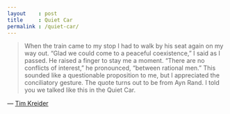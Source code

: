 ```yaml
---
layout    : post
title     : Quiet Car
permalink : /quiet-car/
---
```


> When the train came to my stop I had to walk by his seat again on my way out.
> “Glad we could come to a peaceful coexistence,” I said as I passed. He raised
> a finger to stay me a moment. “There are no conflicts of interest,” he
> pronounced, “between rational men.” This sounded like a questionable
> proposition to me, but I appreciated the conciliatory gesture. The quote turns
> out to be from Ayn Rand. I told you we talked like this in the Quiet Car.

&mdash; [Tim Kreider](http://www.nytimes.com/2012/11/18/opinion/sunday/the-quiet-ones.html?pagewanted=0)
